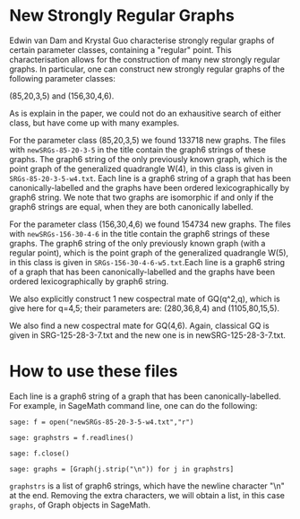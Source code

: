 # New Strongly Regular Graphs

Edwin van Dam and Krystal Guo characterise strongly regular graphs of certain parameter classes, containing a "regular" point. This characterisation allows for the construction of many new strongly regular graphs. In particular, one can construct new strongly regular graphs of the following parameter classes:

(85,20,3,5) and (156,30,4,6).

As is explain in the paper, we could not do an exhausitive search of either class, but have come up with many examples. 

For the parameter class (85,20,3,5) we found 133718 new graphs. The files with `newSRGs-85-20-3-5` in the title contain the graph6 strings of these graphs. The graph6 string of the only previously known graph, which is the point graph of the generalized quadrangle W(4), in this class is given in `SRGs-85-20-3-5-w4.txt`. Each line is a graph6 string of a graph that has been canonically-labelled and the graphs have been ordered lexicographically by graph6 string. We note that two graphs are isomorphic if and only if the graph6 strings are equal, when they are both canonically labelled. 

For the parameter class (156,30,4,6) we found 154734 new graphs. The files with  `newSRGs-156-30-4-6` in the title contain the graph6 strings of these graphs. The graph6 string of the only previously known graph (with a regular point), which is the point graph of the generalized quadrangle W(5), in this class is given in `SRGs-156-30-4-6-w5.txt`.Each line is a graph6 string of a graph that has been canonically-labelled and the graphs have been ordered lexicographically by graph6 string. 

We also explicitly construct 1 new cospectral mate of GQ(q^2,q), which is give here for q=4,5; their parameters are:
(280,36,8,4) and (1105,80,15,5).

We also find a new cospectral mate for GQ(4,6). Again, classical GQ is given in SRG-125-28-3-7.txt and the new one is in newSRG-125-28-3-7.txt. 

# How to use these files 
 
Each line is a graph6 string of a graph that has been canonically-labelled. For example, in SageMath command line, one can do the following:

`sage: f = open("newSRGs-85-20-3-5-w4.txt","r")`

`sage: graphstrs = f.readlines()`

`sage: f.close()`

`sage: graphs = [Graph(j.strip("\n")) for j in graphstrs]`

`graphstrs` is a list of graph6 strings, which have the newline character "\n" at the end. Removing the extra characters, we will obtain a list, in this case `graphs`, of Graph objects in SageMath. 
